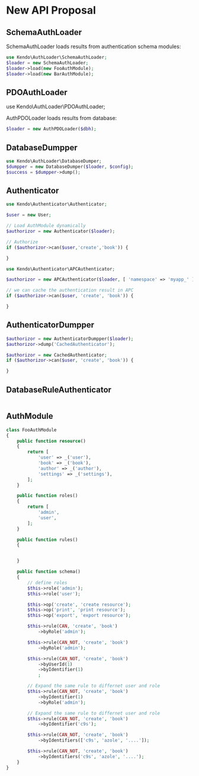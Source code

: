 
New API Proposal
======================

SchemaAuthLoader
----------------
SchemaAuthLoader loads results from authentication schema modules:

```php
use Kendo\AuthLoader\SchemaAuthLoader;
$loader = new SchemaAuthLoader;
$loader->load(new FooAuthModule);
$loader->load(new BarAuthModule);
```

PDOAuthLoader
------------------
use Kendo\AuthLoader\PDOAuthLoader;

AuthPDOLoader loads results from database:

```php
$loader = new AuthPDOLoader($dbh);
```


DatabaseDumpper
----------------

```php
use Kendo\AuthLoader\DatabaseDumper;
$dumpper = new DatabaseDumper($loader, $config);
$success = $dumpper->dump();
```


Authenticator
--------------

```php
use Kendo\Authenticator\Authenticator;

$user = new User;

// Load AuthModule dynamically
$authorizor = new Authenticator($loader);

// Authorize
if ($authorizor->can($user,'create','book')) {

}
```


```php
use Kendo\Authenticator\APCAuthenticator;

$authorizor = new APCAuthenticator($loader, [ 'namespace' => 'myapp_' ]);

// we can cache the authentication result in APC
if ($authorizor->can($user, 'create', 'book')) {

}
```




AuthenticatorDumpper
---------------------

```php
$authorizor = new AuthenticatorDumpper($loader);
$authorizor->dump('CachedAuthenticator');

$authorizor = new CachedAuthenticator;
if ($authorizor->can($user, 'create', 'book')) {

}
```

DatabaseRuleAuthenticator
-------------------------

```php

```











AuthModule
--------------

```php
class FooAuthModule
{
    public function resource()
    {
        return [
            'user' => _('user'),
            'book' => _('book'),
            'author' => _('author'),
            'settings' => _('settings'),
        ];
    }

    public function roles()
    {
        return [
            'admin',
            'user',
        ];
    }

    public function rules()
    {


    }

    public function schema()
    {
        // define roles
        $this->role('admin');
        $this->role('user');

        $this->op('create', 'create resource');
        $this->op('print', 'print resource');
        $this->op('export', 'export resource');

        $this->rule(CAN, 'create', 'book')
            ->byRole('admin');

        $this->rule(CAN_NOT, 'create', 'book')
            ->byRole('admin');

        $this->rule(CAN_NOT, 'create', 'book')
            ->byUserId(1)
            ->byIdentifier(1)
            ;

        // Expand the same rule to differnet user and role
        $this->rule(CAN_NOT, 'create', 'book')
            ->byIdentifier(1)
            ->byRole('admin');

        // Expand the same rule to differnet user and role
        $this->rule(CAN_NOT, 'create', 'book')
            ->byIdentifier('c9s');

        $this->rule(CAN_NOT, 'create', 'book')
            ->byIdentifiers(['c9s', 'azole', '....']);

        $this->rule(CAN_NOT, 'create', 'book')
            ->byIdentifiers('c9s', 'azole', '....');
    }
}
```




